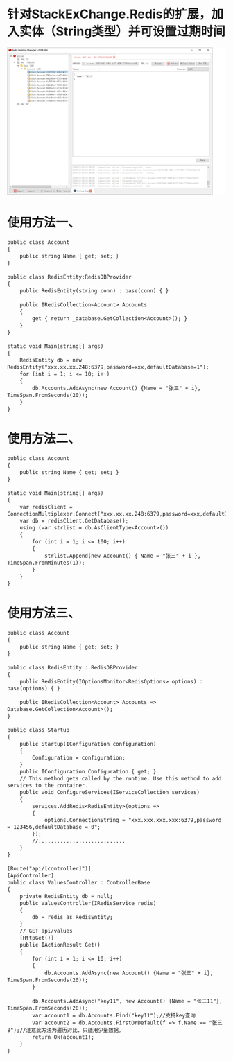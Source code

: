 # 针对StackExChange.Redis的扩展，加入实体（String类型）并可设置过期时间
![Image text](https://github.com/code-institutes/Apteryx.StackExChange.Redis.Extend/blob/master/demo1.png)

# 使用方法一、

    public class Account
    {
        public string Name { get; set; }
    }

    public class RedisEntity:RedisDBProvider
    {
        public RedisEntity(string conn) : base(conn) { }

        public IRedisCollection<Account> Accounts
        {
            get { return _database.GetCollection<Account>(); }
        }
    }

    static void Main(string[] args)
    {
        RedisEntity db = new RedisEntity("xxx.xx.xx.248:6379,password=xxx,defaultDatabase=1");
        for (int i = 1; i <= 10; i++)
        {
            db.Accounts.AddAsync(new Account() {Name = "张三" + i}, TimeSpan.FromSeconds(20));
        }
    }

# 使用方法二、
    public class Account
    {
        public string Name { get; set; }
    }
    
    static void Main(string[] args)
    {
        var redisClient = ConnectionMultiplexer.Connect("xxx.xx.xx.248:6379,password=xxx,defaultDatabase=0");
        var db = redisClient.GetDatabase();
        using (var strlist = db.AsClientType<Account>())
        {
            for (int i = 1; i <= 100; i++)
            {
                strlist.Append(new Account() { Name = "张三" + i }, TimeSpan.FromMinutes(1));
            }
        }
    }
# 使用方法三、
    public class Account
    {
        public string Name { get; set; }
    }

    public class RedisEntity : RedisDBProvider
    {
        public RedisEntity(IOptionsMonitor<RedisOptions> options) : base(options) { }

        public IRedisCollection<Account> Accounts => Database.GetCollection<Account>();
    }
    
    public class Startup
    {
        public Startup(IConfiguration configuration)
        {
            Configuration = configuration;
        }
        public IConfiguration Configuration { get; }
        // This method gets called by the runtime. Use this method to add services to the container.
        public void ConfigureServices(IServiceCollection services)
        {
            services.AddRedis<RedisEntity>(options =>
            {
                options.ConnectionString = "xxx.xxx.xxx.xxx:6379,password = 123456,defaultDatabase = 0";
            });
            //............................
        }
    }
    
    [Route("api/[controller]")]
    [ApiController]
    public class ValuesController : ControllerBase
    {
        private RedisEntity db = null;
        public ValuesController(IRedisService redis)
        {
            db = redis as RedisEntity;
        }
        // GET api/values
        [HttpGet()]
        public IActionResult Get()
        {
            for (int i = 1; i <= 10; i++)
            {
                db.Accounts.AddAsync(new Account() {Name = "张三" + i}, TimeSpan.FromSeconds(20));
            }
            
            db.Accounts.AddAsync("key11", new Account() {Name = "张三11"}, TimeSpan.FromSeconds(20));
            var account1 = db.Accounts.Find("key11");//支持key查询
            var account2 = db.Accounts.FirstOrDefault(f => f.Name == "张三8");//注意此方法为遍历对比，只适用少量数据。
            return Ok(account1);
        }
    }
    
